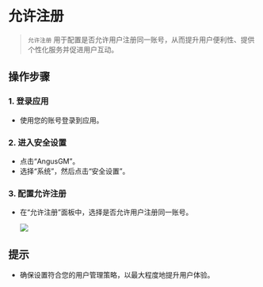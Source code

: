 # 允许注册

> `允许注册` 用于配置是否允许用户注册同一账号，从而提升用户便利性、提供个性化服务并促进用户互动。

## 操作步骤

### 1. 登录应用

- 使用您的账号登录到应用。

### 2. 进入安全设置

- 点击“AngusGM”。
- 选择“系统”，然后点击“安全设置”。

### 3. 配置允许注册

- 在“允许注册”面板中，选择是否允许用户注册同一账号。

  ![](https://bj-c1-prod-files.xcan.cloud/storage/pubapi/v1/file/securitysetting-signupallow.png?fid=207887511026925835&fpt=QiagTiPeCET9EL0nmOob0hwasEdq1kTWQpObG7MT)

## 提示

- 确保设置符合您的用户管理策略，以最大程度地提升用户体验。